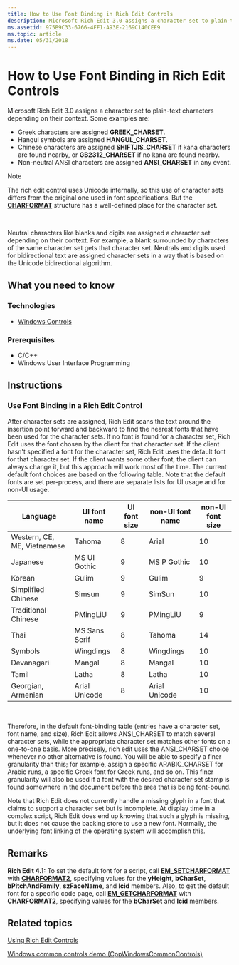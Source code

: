 ```yaml
---
title: How to Use Font Binding in Rich Edit Controls
description: Microsoft Rich Edit 3.0 assigns a character set to plain-text characters depending on their context.
ms.assetid: 975B9C33-6766-4FF1-A93E-2169C140CEE9
ms.topic: article
ms.date: 05/31/2018
---
```


# How to Use Font Binding in Rich Edit Controls

Microsoft Rich Edit 3.0 assigns a character set to plain-text characters depending on their context. Some examples are:

-   Greek characters are assigned **GREEK\_CHARSET**.
-   Hangul symbols are assigned **HANGUL\_CHARSET**.
-   Chinese characters are assigned **SHIFTJIS\_CHARSET** if kana characters are found nearby, or **GB2312\_CHARSET** if no kana are found nearby.
-   Non-neutral ANSI characters are assigned **ANSI\_CHARSET** in any event.

> [!Note]  
> The rich edit control uses Unicode internally, so this use of character sets differs from the original one used in font specifications. But the [**CHARFORMAT**](/windows/win32/api/richedit/ns-richedit-charformata) structure has a well-defined place for the character set.

 

Neutral characters like blanks and digits are assigned a character set depending on their context. For example, a blank surrounded by characters of the same character set gets that character set. Neutrals and digits used for bidirectional text are assigned character sets in a way that is based on the Unicode bidirectional algorithm.

## What you need to know

### Technologies

-   [Windows Controls](window-controls.md)

### Prerequisites

-   C/C++
-   Windows User Interface Programming

## Instructions

### Use Font Binding in a Rich Edit Control

After character sets are assigned, Rich Edit scans the text around the insertion point forward and backward to find the nearest fonts that have been used for the character sets. If no font is found for a character set, Rich Edit uses the font chosen by the client for that character set. If the client hasn't specified a font for the character set, Rich Edit uses the default font for that character set. If the client wants some other font, the client can always change it, but this approach will work most of the time. The current default font choices are based on the following table. Note that the default fonts are set per-process, and there are separate lists for UI usage and for non-UI usage.



| Language                    | UI font name  | UI font size | non-UI font name | non-UI font size |
|-----------------------------|---------------|--------------|------------------|------------------|
| Western, CE, ME, Vietnamese | Tahoma        | 8            | Arial            | 10               |
| Japanese                    | MS UI Gothic  | 9            | MS P Gothic      | 10               |
| Korean                      | Gulim         | 9            | Gulim            | 9                |
| Simplified Chinese          | Simsun        | 9            | SimSun           | 10               |
| Traditional Chinese         | PMingLiU      | 9            | PMingLiU         | 9                |
| Thai                        | MS Sans Serif | 8            | Tahoma           | 14               |
| Symbols                     | Wingdings     | 8            | Wingdings        | 10               |
| Devanagari                  | Mangal        | 8            | Mangal           | 10               |
| Tamil                       | Latha         | 8            | Latha            | 10               |
| Georgian, Armenian          | Arial Unicode | 8            | Arial Unicode    | 10               |



 

Therefore, in the default font-binding table (entries have a character set, font name, and size), Rich Edit allows ANSI\_CHARSET to match several character sets, while the appropriate character set matches other fonts on a one-to-one basis. More precisely, rich edit uses the ANSI\_CHARSET choice whenever no other alternative is found. You will be able to specify a finer granularity than this; for example, assign a specific ARABIC\_CHARSET for Arabic runs, a specific Greek font for Greek runs, and so on. This finer granularity will also be used if a font with the desired character set stamp is found somewhere in the document before the area that is being font-bound.

Note that Rich Edit does not currently handle a missing glyph in a font that claims to support a character set but is incomplete. At display time in a complex script, Rich Edit does end up knowing that such a glyph is missing, but it does not cause the backing store to use a new font. Normally, the underlying font linking of the operating system will accomplish this.

## Remarks

**Rich Edit 4.1:** To set the default font for a script, call [**EM\_SETCHARFORMAT**](em-setcharformat.md) with [**CHARFORMAT2**](/windows/desktop/api/Richedit/ns-richedit-charformat2a), specifying values for the **yHeight**, **bCharSet**, **bPitchAndFamily**, **szFaceName**, and **lcid** members. Also, to get the default font for a specific code page, call [**EM\_GETCHARFORMAT**](em-getcharformat.md) with **CHARFORMAT2**, specifying values for the **bCharSet** and **lcid** members.

## Related topics

<dl> <dt>

[Using Rich Edit Controls](using-rich-edit-controls.md)
</dt> <dt>

[Windows common controls demo (CppWindowsCommonControls)](https://code.msdn.microsoft.com/CppWindowsCommonControls-9ea0de64)
</dt> </dl>

 

 




